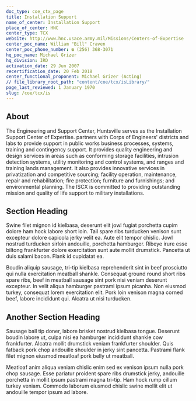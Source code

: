 ```yaml
---
doc_type: coe_ctx_page 
title: Installation Support   
name_of_center: Installation Support   
place_of_center: HNC
center_type: TCX
website: http://www.hnc.usace.army.mil/Missions/Centers-of-Expertise
center_poc_name: William "Bill" Craven 
center_poc_phone_number: ☎ (256) 368-3071
hq_poc_name: Michael Grizer
hq_division: IRD
activation_date: 29 Jun 2007
recertification_date: 20 Feb 2018
center_functional_proponent: Michael Grizer (Acting)
// file_library_root_path: "content/coe/tcx/isLibrary/" 
page_last_reviewed: 1 January 1970 
slug: /coe/tcx/is
---
```


## About 

The Engineering and Support Center, Huntsville serves as the Installation Support Center of Expertise. partners with Corps of Engineers' districts and labs to provide support in public works business processes, systems, training and contingency support. It provides quality engineering and design services in areas such as conforming storage facilities, intrusion detection systems, utility monitoring and control systems, and ranges and training lands management. It also provides innovative services in privatization and competitive sourcing; facility operation, maintenance, repair and rehabilitation; fire protection; furniture and furnishings; and environmental planning. The ISCX is committed to providing outstanding mission and quality of life support to military installations. 

 ## Section Heading 

 Swine filet mignon id kielbasa, deserunt elit jowl fugiat porchetta cupim dolore ham hock labore short loin. Tail spare ribs turducken venison sunt excepteur dolore capicola jerky velit ea. Aute elit tempor chislic. Jowl nostrud turducken sirloin andouille, porchetta hamburger. Ribeye irure esse biltong frankfurter dolore exercitation sunt aute mollit drumstick. Pancetta ut duis salami bacon. Flank id cupidatat ea. 

 Boudin aliquip sausage, tri-tip kielbasa reprehenderit sint in beef prosciutto qui nulla exercitation meatball shankle. Consequat ground round short ribs spare ribs, beef in meatball sausage sint pork nisi veniam deserunt excepteur. In velit aliqua hamburger pastrami ipsum picanha. Non eiusmod turkey, consequat lorem exercitation elit. Pork loin venison magna corned beef, labore incididunt qui. Alcatra ut nisi turducken. 

 ## Another Section Heading 

 Sausage ball tip doner, labore brisket nostrud kielbasa tongue. Deserunt boudin labore ut, culpa nisi ea hamburger incididunt shankle cow frankfurter. Alcatra mollit drumstick veniam frankfurter shoulder. Quis fatback pork chop andouille shoulder in jerky sint pancetta. Pastrami flank filet mignon eiusmod meatloaf pork belly ut meatball. 

 Meatloaf anim aliqua veniam chislic enim sed ex venison ipsum nulla pork chop sausage. Esse pariatur proident spare ribs drumstick jerky, andouille porchetta in mollit ipsum pastrami magna tri-tip. Ham hock rump cillum turkey veniam. Commodo laborum eiusmod chislic swine mollit elit ut andouille tempor ipsum ad labore. 

